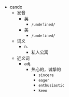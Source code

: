 - cando
  - 发音
    - 英
      - `/undefined/`
    - 美
      - `/undefined/`
  - 词义
    - n.
      - 私人公寓
  - 近义词
    - adj.
      - 热心的，诚挚的
        - `sincere`
        - `eager`
        - `enthusiastic`
        - `keen`
